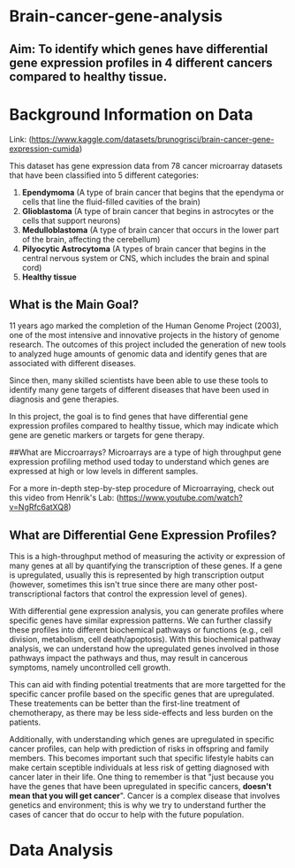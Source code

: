 # Brain-cancer-gene-analysis


## Aim: To identify which genes have differential gene expression profiles in 4 different cancers compared to healthy tissue.

# Background Information on Data
Link: (https://www.kaggle.com/datasets/brunogrisci/brain-cancer-gene-expression-cumida)

This dataset has gene expression data from 78 cancer microarray datasets that have been classified into 5 different categories:
1. **Ependymoma** (A type of brain cancer that begins that the ependyma or cells that line the fluid-filled cavities of the brain)
2. **Glioblastoma** (A type of brain cancer that begins in astrocytes or the cells that support neurons)
3. **Medulloblastoma** (A type of brain cancer that occurs in the lower part of the brain, affecting the cerebellum)
4. **Pilyocytic Astrocytoma** (A types of brain cancer that begins in the central nervous system or CNS, which includes the brain and spinal cord)
5. **Healthy tissue**

## What is the Main Goal?
11 years ago marked the completion of the Human Genome Project (2003), one of the most intensive and innovative projects in the history of genome research. The outcomes of this project included the generation of new tools to analyzed huge amounts of genomic data and identify genes that are associated with different diseases.

Since then, many skilled scientists have been able to use these tools to identify many gene targets of different diseases that have been used in diagnosis and gene therapies. 

In this project, the goal is to find genes that have differential gene expression profiles compared to healthy tissue, which may indicate which gene are genetic markers or targets for gene therapy.

##What are Miccroarrays?
Microarrays are a type of high throughput gene expression profiling method used today to understand which genes are expressed at high or low levels in different samples. 

For a more in-depth step-by-step procedure of Microarraying, check out this video from Henrik's Lab:
(https://www.youtube.com/watch?v=NgRfc6atXQ8)

## What are Differential Gene Expression Profiles?
This is a high-throughput method of measuring the activity or expression of many genes at all by quantifying the transcription of these genes. If a gene is upregulated, usually this is represented by high transcription output (however, sometimes this isn't true since there are many other post-transcriptional factors that control the expression level of genes). 

With differential gene expression analysis, you can generate profiles where specific genes have similar expression patterns. We can further classify these profiles into different biochemical pathways or functions (e.g., cell division, metabolism, cell death/apoptosis). With this biochemical pathway analysis, we can understand how the upregulated genes involved in those pathways impact the pathways and thus, may result in cancerous symptoms, namely uncontrolled cell growth.

This can aid with finding potential treatments that are more targetted for the specific cancer profile based on the specific genes that are upregulated. These treatements can be better than the first-line treatment of chemotherapy, as there may be less side-effects and less burden on the patients.

Additionally, with understanding which genes are upregulated in specific cancer profiles, can help with prediction of risks in offspring and family members. This becomes important such that specific lifestyle habits can make certain sceptible individuals at less risk of getting diagnosed with cancer later in their life. One thing to remember is that "just because you have the genes that have been upregulated in specific cancers, **doesn't mean that you will get cancer**". Cancer is a complex disease that involves genetics and environment; this is why we try to understand further the cases of cancer that do occur to help with the future population.

# Data Analysis

##

